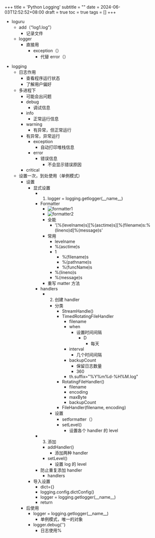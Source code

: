 +++
title = 'Python Logging'
subtitle = ""
date = 2024-06-03T12:52:52+08:00
draft = true
toc = true
tags = []
+++

-   loguru
    -   add（“log1.log”）
        -   记录文件
    -   logger
        -   直接用
            -   exception（）
                -   代替 error（）

*   logging
    -   日志作用
        -   查看程序运行状态
        -   了解用户偏好
    -   多进程下
        -   可能会出问题
        -   debug
            -   调试信息
        -   info
            -   正常运行信息
        -   warning
            -   有异常，但正常运行
        -   有异常，异常运行
            -   exception
                -   自动打印堆栈信息
            -   error
                -   错误信息
                    -   不会显示错误原因
        -   critical
    -   设置一次，到处使用（单例模式）
        -   设置
            -   显式设置
                -   1. logger = logging.getlogger(\_\_name\_\_)
                -   Formatter
                    -   ![formatter1](../imgs/formatter1.jpg)
                    -   ![formatter2](../imgs/formatter2.jpg)
                    -   全能
                        -   '[%(levelname)s][%(asctime)s][%(filename)s:%(lineno)d]%(message)s'
                    -   常用
                        -   levelname
                        -   %(asctime)s
                        -   1
                            -   %(filename)s
                            -   %(pathname)s
                            -   %(funcName)s
                        -   %(lineno)s
                        -   %(message)s
                    -   重写 matter 方法
                -   handlers
                    -   2. 创建 handler
                        -   分类
                            -   StreamHandle()
                            -   TimedRotatingFileHandler
                                -   filename
                                -   when
                                    -   设置时间间隔
                                        -   D
                                            -   每天
                                -   interval
                                    -   几个时间间隔
                                -   backupCount
                                    -   保留日志数量
                                    -   360
                                -   th.suffix="%Y%m%d-%H%M.log"
                            -   RotatingFileHandler()
                                -   filename
                                -   encoding
                                -   maxByte
                                -   backupCount
                            -   FileHandler(filename, encoding)
                        -   设置
                            -   setformatter（）
                            -   setLevel()
                                -   设置各个 handler 的 level
                -   3. 添加
                    -   addHandler()
                        -   添加两种 handler
                    -   setLevel()
                        -   设置 log 的 level
                -   防止重复添加 handler
                    -   handlers
            -   导入设置
                -   dict={}
                -   logging.config.dictConfig()
                -   logger = logging.getlogger(\_\_name\_\_)
                -   return
        -   后使用
            -   logger = logging.getlogger(\_\_name\_\_)
                -   单例模式，唯一的对象
            -   logger.debug('')
                -   日志使用%
